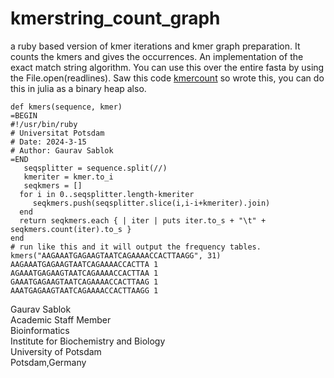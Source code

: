 # kmerstring_count_graph
a ruby based version of kmer iterations and kmer graph preparation. It counts the kmers and gives the occurrences. An implementation of the exact match string algorithm. You can use this over the entire fasta by using the File.open(readlines). Saw this code [kmercount](https://github.com/uio-bmi/kmercount) so wrote this, you can do this in julia as a binary heap also.  
```
def kmers(sequence, kmer)
=BEGIN
#!/usr/bin/ruby
# Universitat Potsdam
# Date: 2024-3-15
# Author: Gaurav Sablok
=END 
   seqsplitter = sequence.split(//)
   kmeriter = kmer.to_i
   seqkmers = []
  for i in 0..seqsplitter.length-kmeriter
     seqkmers.push(seqsplitter.slice(i,i-i+kmeriter).join)
  end
  return seqkmers.each { | iter | puts iter.to_s + "\t" + seqkmers.count(iter).to_s }
end
# run like this and it will output the frequency tables.
kmers("AAGAAATGAGAAGTAATCAGAAAACCACTTAAGG", 31)
AAGAAATGAGAAGTAATCAGAAAACCACTTA 1
AGAAATGAGAAGTAATCAGAAAACCACTTAA 1
GAAATGAGAAGTAATCAGAAAACCACTTAAG 1
AAATGAGAAGTAATCAGAAAACCACTTAAGG 1
```
Gaurav Sablok \
Academic Staff Member \
Bioinformatics \
Institute for Biochemistry and Biology \
University of Potsdam \
Potsdam,Germany
